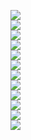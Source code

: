 ![](https://github.com/joehou89/system_architect/blob/main/%E7%B3%BB%E7%BB%9F%E6%9E%B6%E6%9E%84%E5%B8%88/1.jpg)  
![](https://github.com/joehou89/system_architect/blob/main/%E7%B3%BB%E7%BB%9F%E6%9E%B6%E6%9E%84%E5%B8%88/2.jpg)  
![](https://github.com/joehou89/system_architect/blob/main/%E7%B3%BB%E7%BB%9F%E6%9E%B6%E6%9E%84%E5%B8%88/3.jpg)  
![](https://github.com/joehou89/system_architect/blob/main/%E7%B3%BB%E7%BB%9F%E6%9E%B6%E6%9E%84%E5%B8%88/4.jpg)  
![](https://github.com/joehou89/system_architect/blob/main/%E7%B3%BB%E7%BB%9F%E6%9E%B6%E6%9E%84%E5%B8%88/5.jpg)  
![](https://github.com/joehou89/system_architect/blob/main/%E7%B3%BB%E7%BB%9F%E6%9E%B6%E6%9E%84%E5%B8%88/6.jpg)  
![](https://github.com/joehou89/system_architect/blob/main/%E7%B3%BB%E7%BB%9F%E6%9E%B6%E6%9E%84%E5%B8%88/7.jpg)  
![](https://github.com/joehou89/system_architect/blob/main/%E7%B3%BB%E7%BB%9F%E6%9E%B6%E6%9E%84%E5%B8%88/8.png)  
![](https://github.com/joehou89/system_architect/blob/main/%E7%B3%BB%E7%BB%9F%E6%9E%B6%E6%9E%84%E5%B8%88/9.png)  
![](https://github.com/joehou89/system_architect/blob/main/%E7%B3%BB%E7%BB%9F%E6%9E%B6%E6%9E%84%E5%B8%88/10.png)  
![](https://github.com/joehou89/system_architect/blob/main/%E7%B3%BB%E7%BB%9F%E6%9E%B6%E6%9E%84%E5%B8%88/11.png)  
![](https://github.com/joehou89/system_architect/blob/main/%E7%B3%BB%E7%BB%9F%E6%9E%B6%E6%9E%84%E5%B8%88/12.png)  
